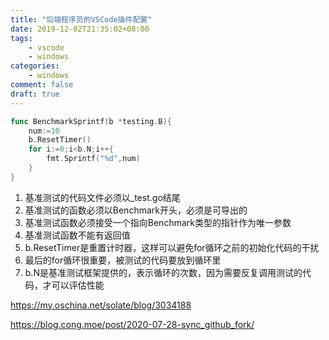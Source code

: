 ```yaml
---
title: "后端程序员的VSCode插件配置"
date: 2019-12-02T21:35:02+08:00
tags:
    - vscode
    - windows
categories:
    - windows
comment: false
draft: true
---
```


```go
func BenchmarkSprintf(b *testing.B){
	num:=10
	b.ResetTimer()
	for i:=0;i<b.N;i++{
		fmt.Sprintf("%d",num)
	}
}
```

1. 基准测试的代码文件必须以_test.go结尾
2. 基准测试的函数必须以Benchmark开头，必须是可导出的
3. 基准测试函数必须接受一个指向Benchmark类型的指针作为唯一参数
4. 基准测试函数不能有返回值
5. b.ResetTimer是重置计时器，这样可以避免for循环之前的初始化代码的干扰
6. 最后的for循环很重要，被测试的代码要放到循环里
7. b.N是基准测试框架提供的，表示循环的次数，因为需要反复调用测试的代码，才可以评估性能

https://my.oschina.net/solate/blog/3034188



https://blog.cong.moe/post/2020-07-28-sync_github_fork/





